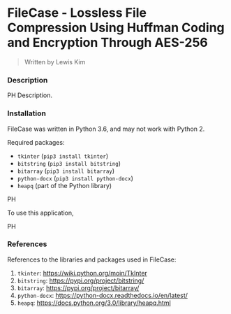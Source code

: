 # FileCase - Lossless File Compression Using Huffman Coding and Encryption Through AES-256
> Written by Lewis Kim

### Description

PH Description.



### Installation

FileCase was written in Python 3.6, and may not work with Python 2.

Required packages:
- ``tkinter`` (``pip3 install tkinter``)
- ``bitstring`` (``pip3 install bitstring``)
- ``bitarray`` (``pip3 install bitarray``)
- ``python-docx`` (``pip3 install python-docx``)
- ``heapq`` (part of the Python library)

PH

To use this application,

PH

### References

References to the libraries and packages used in FileCase:

1) ``tkinter``: https://wiki.python.org/moin/TkInter
2) ``bitstring``: https://pypi.org/project/bitstring/
3) ``bitarray``: https://pypi.org/project/bitarray/
4) ``python-docx``: https://python-docx.readthedocs.io/en/latest/
5) ``heapq``: https://docs.python.org/3.0/library/heapq.html
